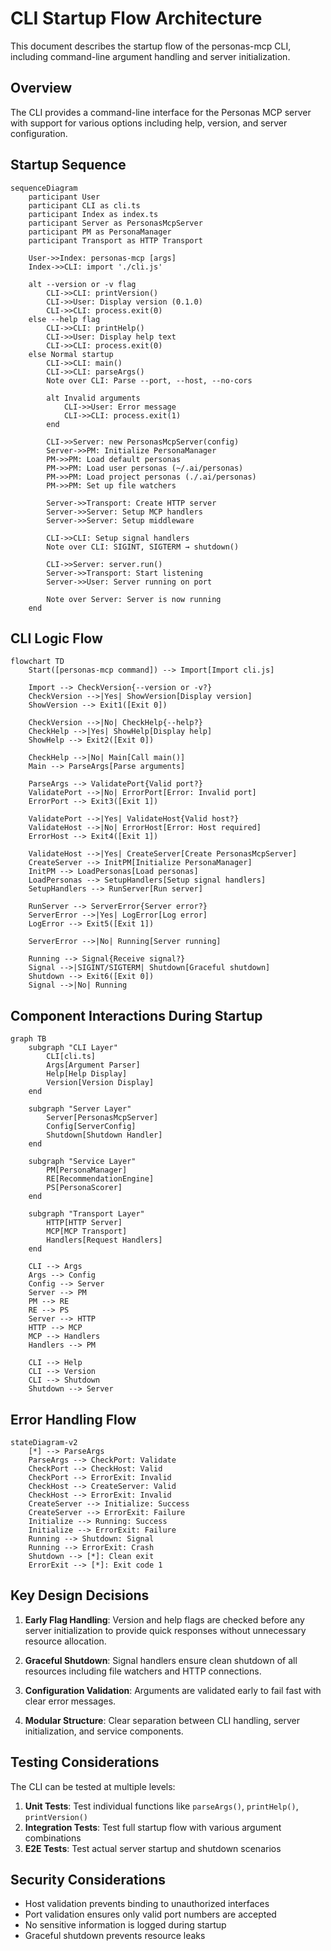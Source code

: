# CLI Startup Flow Architecture

This document describes the startup flow of the personas-mcp CLI, including command-line argument handling and server initialization.

## Overview

The CLI provides a command-line interface for the Personas MCP server with support for various options including help, version, and server configuration.

## Startup Sequence

```mermaid
sequenceDiagram
    participant User
    participant CLI as cli.ts
    participant Index as index.ts
    participant Server as PersonasMcpServer
    participant PM as PersonaManager
    participant Transport as HTTP Transport

    User->>Index: personas-mcp [args]
    Index->>CLI: import './cli.js'

    alt --version or -v flag
        CLI->>CLI: printVersion()
        CLI->>User: Display version (0.1.0)
        CLI->>CLI: process.exit(0)
    else --help flag
        CLI->>CLI: printHelp()
        CLI->>User: Display help text
        CLI->>CLI: process.exit(0)
    else Normal startup
        CLI->>CLI: main()
        CLI->>CLI: parseArgs()
        Note over CLI: Parse --port, --host, --no-cors

        alt Invalid arguments
            CLI->>User: Error message
            CLI->>CLI: process.exit(1)
        end

        CLI->>Server: new PersonasMcpServer(config)
        Server->>PM: Initialize PersonaManager
        PM->>PM: Load default personas
        PM->>PM: Load user personas (~/.ai/personas)
        PM->>PM: Load project personas (./.ai/personas)
        PM->>PM: Set up file watchers

        Server->>Transport: Create HTTP server
        Server->>Server: Setup MCP handlers
        Server->>Server: Setup middleware

        CLI->>CLI: Setup signal handlers
        Note over CLI: SIGINT, SIGTERM → shutdown()

        CLI->>Server: server.run()
        Server->>Transport: Start listening
        Server->>User: Server running on port

        Note over Server: Server is now running
    end
```

## CLI Logic Flow

```mermaid
flowchart TD
    Start([personas-mcp command]) --> Import[Import cli.js]

    Import --> CheckVersion{--version or -v?}
    CheckVersion -->|Yes| ShowVersion[Display version]
    ShowVersion --> Exit1([Exit 0])

    CheckVersion -->|No| CheckHelp{--help?}
    CheckHelp -->|Yes| ShowHelp[Display help]
    ShowHelp --> Exit2([Exit 0])

    CheckHelp -->|No| Main[Call main()]
    Main --> ParseArgs[Parse arguments]

    ParseArgs --> ValidatePort{Valid port?}
    ValidatePort -->|No| ErrorPort[Error: Invalid port]
    ErrorPort --> Exit3([Exit 1])

    ValidatePort -->|Yes| ValidateHost{Valid host?}
    ValidateHost -->|No| ErrorHost[Error: Host required]
    ErrorHost --> Exit4([Exit 1])

    ValidateHost -->|Yes| CreateServer[Create PersonasMcpServer]
    CreateServer --> InitPM[Initialize PersonaManager]
    InitPM --> LoadPersonas[Load personas]
    LoadPersonas --> SetupHandlers[Setup signal handlers]
    SetupHandlers --> RunServer[Run server]

    RunServer --> ServerError{Server error?}
    ServerError -->|Yes| LogError[Log error]
    LogError --> Exit5([Exit 1])

    ServerError -->|No| Running[Server running]

    Running --> Signal{Receive signal?}
    Signal -->|SIGINT/SIGTERM| Shutdown[Graceful shutdown]
    Shutdown --> Exit6([Exit 0])
    Signal -->|No| Running
```

## Component Interactions During Startup

```mermaid
graph TB
    subgraph "CLI Layer"
        CLI[cli.ts]
        Args[Argument Parser]
        Help[Help Display]
        Version[Version Display]
    end

    subgraph "Server Layer"
        Server[PersonasMcpServer]
        Config[ServerConfig]
        Shutdown[Shutdown Handler]
    end

    subgraph "Service Layer"
        PM[PersonaManager]
        RE[RecommendationEngine]
        PS[PersonaScorer]
    end

    subgraph "Transport Layer"
        HTTP[HTTP Server]
        MCP[MCP Transport]
        Handlers[Request Handlers]
    end

    CLI --> Args
    Args --> Config
    Config --> Server
    Server --> PM
    PM --> RE
    RE --> PS
    Server --> HTTP
    HTTP --> MCP
    MCP --> Handlers
    Handlers --> PM

    CLI --> Help
    CLI --> Version
    CLI --> Shutdown
    Shutdown --> Server
```

## Error Handling Flow

```mermaid
stateDiagram-v2
    [*] --> ParseArgs
    ParseArgs --> CheckPort: Validate
    CheckPort --> CheckHost: Valid
    CheckPort --> ErrorExit: Invalid
    CheckHost --> CreateServer: Valid
    CheckHost --> ErrorExit: Invalid
    CreateServer --> Initialize: Success
    CreateServer --> ErrorExit: Failure
    Initialize --> Running: Success
    Initialize --> ErrorExit: Failure
    Running --> Shutdown: Signal
    Running --> ErrorExit: Crash
    Shutdown --> [*]: Clean exit
    ErrorExit --> [*]: Exit code 1
```

## Key Design Decisions

1. **Early Flag Handling**: Version and help flags are checked before any server initialization to provide quick responses without unnecessary resource allocation.

2. **Graceful Shutdown**: Signal handlers ensure clean shutdown of all resources including file watchers and HTTP connections.

3. **Configuration Validation**: Arguments are validated early to fail fast with clear error messages.

4. **Modular Structure**: Clear separation between CLI handling, server initialization, and service components.

## Testing Considerations

The CLI can be tested at multiple levels:

1. **Unit Tests**: Test individual functions like `parseArgs()`, `printHelp()`, `printVersion()`
2. **Integration Tests**: Test full startup flow with various argument combinations
3. **E2E Tests**: Test actual server startup and shutdown scenarios

## Security Considerations

- Host validation prevents binding to unauthorized interfaces
- Port validation ensures only valid port numbers are accepted
- No sensitive information is logged during startup
- Graceful shutdown prevents resource leaks
